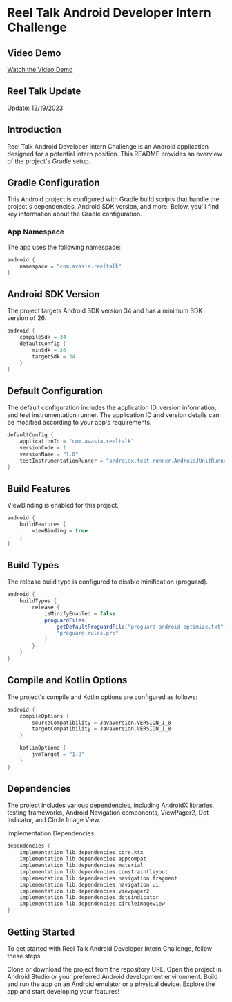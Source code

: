 # Reel Talk Android Developer Intern Challenge

## Video Demo
[Watch the Video Demo](https://youtu.be/rLXKNtQT9iY)

## Reel Talk Update
[Update: 12/19/2023](https://www.youtube.com/watch?v=ZXsz6RXwwpA)

## Introduction

Reel Talk Android Developer Intern Challenge is an Android application designed for a potential intern position. This README provides an overview of the project's Gradle setup.

## Gradle Configuration

This Android project is configured with Gradle build scripts that handle the project's dependencies, Android SDK version, and more. Below, you'll find key information about the Gradle configuration.

### App Namespace

The app uses the following namespace:

```gradle
android {
    namespace = "com.avasia.reeltalk"
}
```

## Android SDK Version
The project targets Android SDK version 34 and has a minimum SDK version of 26.

```gradle
android {
    compileSdk = 34
    defaultConfig {
        minSdk = 26
        targetSdk = 34
    }
}
```

## Default Configuration
The default configuration includes the application ID, version information, and test instrumentation runner. The application ID and version details can be modified according to your app's requirements.
```gradle
defaultConfig {
    applicationId = "com.avasia.reeltalk"
    versionCode = 1
    versionName = "1.0"
    testInstrumentationRunner = "androidx.test.runner.AndroidJUnitRunner"
}
```

## Build Features
ViewBinding is enabled for this project.
```gradle
android {
    buildFeatures {
        viewBinding = true
    }
}
```

## Build Types
The release build type is configured to disable minification (proguard).
```gradle
android {
    buildTypes {
        release {
            isMinifyEnabled = false
            proguardFiles(
                getDefaultProguardFile("proguard-android-optimize.txt"),
                "proguard-rules.pro"
            )
        }
    }
}
```

## Compile and Kotlin Options
The project's compile and Kotlin options are configured as follows:
```gradle
android {
    compileOptions {
        sourceCompatibility = JavaVersion.VERSION_1_8
        targetCompatibility = JavaVersion.VERSION_1_8
    }

    kotlinOptions {
        jvmTarget = "1.8"
    }
}
```
## Dependencies
The project includes various dependencies, including AndroidX libraries, testing frameworks, Android Navigation components, ViewPager2, Dot Indicator, and Circle Image View.

Implementation Dependencies
```gradle
dependencies {
    implementation lib.dependencies.core.ktx
    implementation lib.dependencies.appcompat
    implementation lib.dependencies.material
    implementation lib.dependencies.constraintlayout
    implementation lib.dependencies.navigation.fragment
    implementation lib.dependencies.navigation.ui
    implementation lib.dependencies.viewpager2
    implementation lib.dependencies.dotsindicator
    implementation lib.dependencies.circleimageview
}
```

## Getting Started
To get started with Reel Talk Android Developer Intern Challenge, follow these steps:

Clone or download the project from the repository URL.
Open the project in Android Studio or your preferred Android development environment.
Build and run the app on an Android emulator or a physical device.
Explore the app and start developing your features!

